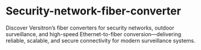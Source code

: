 # Security-network-fiber-converter
Discover Versitron’s fiber converters for security networks, outdoor surveillance, and high-speed Ethernet-to-fiber conversion—delivering reliable, scalable, and secure connectivity for modern surveillance systems.
